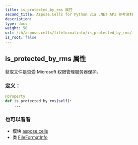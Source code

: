 ```yaml
---
title: is_protected_by_rms 属性
second_title: Aspose.Cells for Python via .NET API 参考资料
description:
type: docs
weight: 50
url: /zh/aspose.cells/fileformatinfo/is_protected_by_rms/
is_root: false
---
```

## is_protected_by_rms 属性

获取文件是否受 Microsoft 权限管理服务器保护。
### 定义：
```python
@property
def is_protected_by_rms(self):
    ...
```

### 也可以看看
* 模块 [aspose.cells](../../)
* 类 [FileFormatInfo](/cells/python-net/zh/aspose.cells/fileformatinfo)
